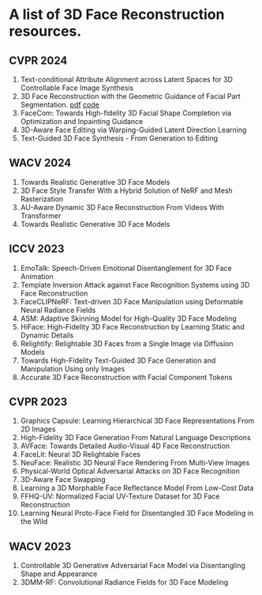 # A list of 3D Face Reconstruction resources.
## CVPR 2024
1. Text-conditional Attribute Alignment across Latent Spaces for 3D Controllable Face Image Synthesis
2. 3D Face Reconstruction with the Geometric Guidance of Facial Part Segmentation. [pdf](https://openaccess.thecvf.com/content/CVPR2024/papers/Wang_3D_Face_Reconstruction_with_the_Geometric_Guidance_of_Facial_Part_CVPR_2024_paper.pdf) [code](https://github.com/wang-zidu/3DDFA-V3)
3. FaceCom: Towards High-fidelity 3D Facial Shape Completion via Optimization and Inpainting Guidance
4. 3D-Aware Face Editing via Warping-Guided Latent Direction Learning
5. Text-Guided 3D Face Synthesis - From Generation to Editing
## WACV 2024
1. Towards Realistic Generative 3D Face Models
2. 3D Face Style Transfer With a Hybrid Solution of NeRF and Mesh Rasterization
3. AU-Aware Dynamic 3D Face Reconstruction From Videos With Transformer
4. Towards Realistic Generative 3D Face Models
## ICCV 2023
1. EmoTalk: Speech-Driven Emotional Disentanglement for 3D Face Animation
2. Template Inversion Attack against Face Recognition Systems using 3D Face Reconstruction
3. FaceCLIPNeRF: Text-driven 3D Face Manipulation using Deformable Neural Radiance Fields
4. ASM: Adaptive Skinning Model for High-Quality 3D Face Modeling
5. HiFace: High-Fidelity 3D Face Reconstruction by Learning Static and Dynamic Details
6. Relightify: Relightable 3D Faces from a Single Image via Diffusion Models
7. Towards High-Fidelity Text-Guided 3D Face Generation and Manipulation Using only Images
8. Accurate 3D Face Reconstruction with Facial Component Tokens
## CVPR 2023
1. Graphics Capsule: Learning Hierarchical 3D Face Representations From 2D Images
2. High-Fidelity 3D Face Generation From Natural Language Descriptions
3. AVFace: Towards Detailed Audio-Visual 4D Face Reconstruction
4. FaceLit: Neural 3D Relightable Faces
5. NeuFace: Realistic 3D Neural Face Rendering From Multi-View Images
6. Physical-World Optical Adversarial Attacks on 3D Face Recognition
7. 3D-Aware Face Swapping
8. Learning a 3D Morphable Face Reflectance Model From Low-Cost Data
9. FFHQ-UV: Normalized Facial UV-Texture Dataset for 3D Face Reconstruction
10. Learning Neural Proto-Face Field for Disentangled 3D Face Modeling in the Wild
## WACV 2023
1. Controllable 3D Generative Adversarial Face Model via Disentangling Shape and Appearance
2. 3DMM-RF: Convolutional Radiance Fields for 3D Face Modeling
